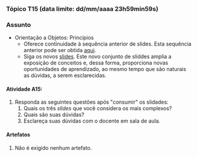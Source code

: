 ### Tópico T15 (data limite: **dd/mm/aaaa 23h59min59s**)

### Assunto

- Orientação a Objetos: Princípios
  - Oferece continuidade à sequência anterior de slides. Esta sequência anterior pode ser obtida [aqui](../apresentacoes/oo1.pdf).
  - Siga os novos [slides](../apresentacoes/oo2.pdf). Este novo conjunto de sliddes amplia a exposição de
    conceitos e, dessa forma, proporciona novas oportunidades de aprendizado,
    ao mesmo tempo que são naturais as dúvidas, a serem esclarecidas.

#### Atividade A15:

1. Responda as seguintes questões após "consumir" os slidades:
   1. Quais os três _slides_ que você considera os mais complexos?
   1. Quais são suas dúvidas?
   2. Esclareça suas dúvidas com o docente em sala de aula.

#### Artefatos

1. Não é exigido nenhum artefato. 
